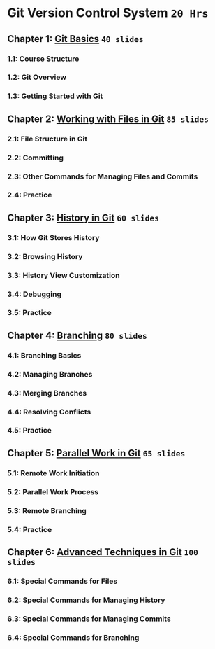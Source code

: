 # Git Version Control System `20 Hrs`

## Chapter 1: [Git Basics](/Git/chapter1/README.md) `40 slides`

### 1.1: Course Structure
### 1.2: Git Overview
### 1.3: Getting Started with Git

## Chapter 2: [Working with Files in Git](/Git/chapter2/README.md) `85 slides`

### 2.1: File Structure in Git
### 2.2: Committing
### 2.3: Other Commands for Managing Files and Commits
### 2.4: Practice

## Chapter 3: [History in Git](/Git/chapter3/README.md) `60 slides`

### 3.1: How Git Stores History
### 3.2: Browsing History
### 3.3: History View Customization
### 3.4: Debugging
### 3.5: Practice

## Chapter 4: [Branching](/Git/chapter4/README.md) `80 slides`

### 4.1: Branching Basics
### 4.2: Managing Branches
### 4.3: Merging Branches
### 4.4: Resolving Conflicts
### 4.5: Practice

## Chapter 5: [Parallel Work in Git](/Git/chapter5/README.md) `65 slides`

### 5.1: Remote Work Initiation
### 5.2: Parallel Work Process
### 5.3: Remote Branching
### 5.4: Practice

## Chapter 6: [Advanced Techniques in Git](/Git/chapter6/README.md) `100 slides`

### 6.1: Special Commands for Files
### 6.2: Special Commands for Managing History
### 6.3: Special Commands for Managing Commits
### 6.4: Special Commands for Branching
